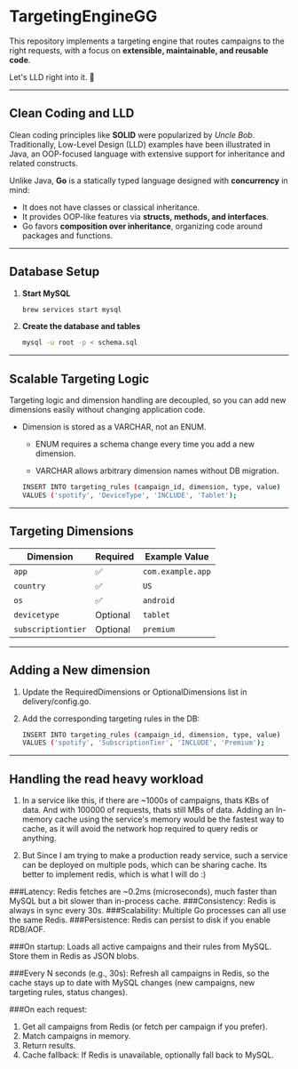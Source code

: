 # TargetingEngineGG

This repository implements a targeting engine that routes campaigns to the right requests, with a focus on **extensible, maintainable, and reusable code**.

Let's LLD right into it. 🙂

---

## Clean Coding and LLD

Clean coding principles like **SOLID** were popularized by *Uncle Bob*. Traditionally, Low-Level Design (LLD) examples have been illustrated in Java, an OOP-focused language with extensive support for inheritance and related constructs.

Unlike Java, **Go** is a statically typed language designed with **concurrency** in mind:
- It does not have classes or classical inheritance.
- It provides OOP-like features via **structs, methods, and interfaces**.
- Go favors **composition over inheritance**, organizing code around packages and functions.

---

## Database Setup

1. **Start MySQL**

   ```bash
   brew services start mysql

2. **Create the database and tables**

   ```bash
   mysql -u root -p < schema.sql

---

## Scalable Targeting Logic

Targeting logic and dimension handling are decoupled, so you can add new dimensions easily without changing application code.

- Dimension is stored as a VARCHAR, not an ENUM.

    - ENUM requires a schema change every time you add a new dimension.

    - VARCHAR allows arbitrary dimension names without DB migration.

    ```bash
    INSERT INTO targeting_rules (campaign_id, dimension, type, value)
    VALUES ('spotify', 'DeviceType', 'INCLUDE', 'Tablet');

---

## Targeting Dimensions

| Dimension          | Required | Example Value     |
| ------------------ | -------- | ----------------- |
| `app`              | ✅        | `com.example.app` |
| `country`          | ✅        | `US`              |
| `os`               | ✅        | `android`         |
| `devicetype`       | Optional | `tablet`          |
| `subscriptiontier` | Optional | `premium`         |


--- 

## Adding a New dimension

1. Update the RequiredDimensions or OptionalDimensions list in delivery/config.go.
2. Add the corresponding targeting rules in the DB:

    ```bash
    INSERT INTO targeting_rules (campaign_id, dimension, type, value)
    VALUES ('spotify', 'SubscriptionTier', 'INCLUDE', 'Premium');

--- 

## Handling the read heavy workload

1. In a service like this, if there are ~1000s of campaigns, thats KBs of data. And with 100000 of requests, thats still MBs of data. Adding an In-memory cache using the service's memory would be the fastest way to cache, as it will avoid the network hop required to query redis or anything.

2. But Since I am trying to make a production ready service, such a service can be deployed on multiple pods, which can be sharing cache. Its better to implement redis, which is what I will do :)

###Latency:
Redis fetches are ~0.2ms (microseconds), much faster than MySQL but a bit slower than in-process cache.
###Consistency:
Redis is always in sync every 30s.
###Scalability:
Multiple Go processes can all use the same Redis.
###Persistence:
Redis can persist to disk if you enable RDB/AOF.

###On startup:
Loads all active campaigns and their rules from MySQL.
Store them in Redis as JSON blobs.

###Every N seconds (e.g., 30s):
Refresh all campaigns in Redis, so the cache stays up to date with MySQL changes (new campaigns, new targeting rules, status changes).

###On each request:
1. Get all campaigns from Redis (or fetch per campaign if you prefer).
2. Match campaigns in memory.
3. Return results.
4. Cache fallback: If Redis is unavailable, optionally fall back to MySQL.
